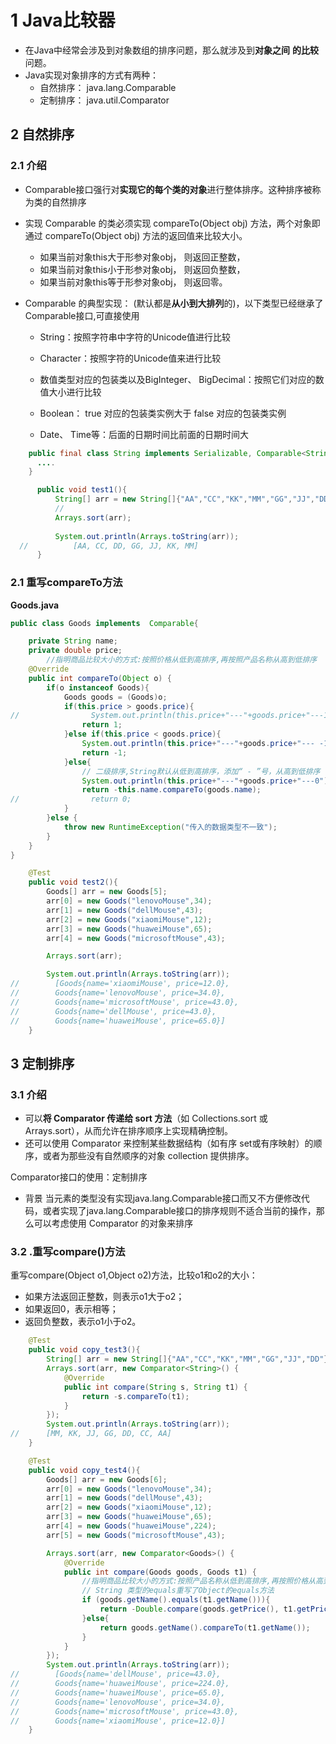 # 1 Java比较器

- 在Java中经常会涉及到对象数组的排序问题，那么就涉及到**对象之间**
  **的比较**问题。
- Java实现对象排序的方式有两种：
  - 自然排序： java.lang.Comparable
  - 定制排序： java.util.Comparator  

## 2 自然排序  

### 2.1 介绍

- Comparable接口强行对**实现它的每个类的对象**进行整体排序。这种排序被称为类的自然排序  

- 实现 Comparable 的类必须实现 compareTo(Object obj) 方法，两个对象即通过 compareTo(Object obj) 方法的返回值来比较大小。 

  - 如果当前对象this大于形参对象obj， 则返回正整数，
  - 如果当前对象this小于形参对象obj， 则返回负整数，
  - 如果当前对象this等于形参对象obj， 则返回零。  

- Comparable 的典型实现： (默认都是**从小到大排列**的)，以下类型已经继承了Comparable接口,可直接使用

  - String：按照字符串中字符的Unicode值进行比较

  - Character：按照字符的Unicode值来进行比较

  - 数值类型对应的包装类以及BigInteger、 BigDecimal：按照它们对应的数值大小进行比较

  - Boolean： true 对应的包装类实例大于 false 对应的包装类实例

  - Date、 Time等：后面的日期时间比前面的日期时间大  

```java
    public final class String implements Serializable, Comparable<String>, CharSequence {
      ....
    }
```

```java
      public void test1(){
          String[] arr = new String[]{"AA","CC","KK","MM","GG","JJ","DD"};
          //
          Arrays.sort(arr);
  
          System.out.println(Arrays.toString(arr));
  //          [AA, CC, DD, GG, JJ, KK, MM]
      }
```

  ### 2.1 重写compareTo方法

**Goods.java**

```java
public class Goods implements  Comparable{

    private String name;
    private double price;
        //指明商品比较大小的方式:按照价格从低到高排序,再按照产品名称从高到低排序
    @Override
    public int compareTo(Object o) {
        if(o instanceof Goods){
            Goods goods = (Goods)o;
            if(this.price > goods.price){
//                System.out.println(this.price+"---"+goods.price+"---1");
                return 1;
            }else if(this.price < goods.price){
                System.out.println(this.price+"---"+goods.price+"--- -1");
                return -1;
            }else{
                // 二级排序,String默认从低到高排序，添加“ - ”号，从高到低排序
                System.out.println(this.price+"---"+goods.price+"---0");
                return -this.name.compareTo(goods.name);
//                return 0;
            }
        }else {
            throw new RuntimeException("传入的数据类型不一致");
        }
    }
}

```

```java
    @Test
    public void test2(){
        Goods[] arr = new Goods[5];
        arr[0] = new Goods("lenovoMouse",34);
        arr[1] = new Goods("dellMouse",43);
        arr[2] = new Goods("xiaomiMouse",12);
        arr[3] = new Goods("huaweiMouse",65);
        arr[4] = new Goods("microsoftMouse",43);

        Arrays.sort(arr);

        System.out.println(Arrays.toString(arr));
//        [Goods{name='xiaomiMouse', price=12.0}, 
//        Goods{name='lenovoMouse', price=34.0}, 
//        Goods{name='microsoftMouse', price=43.0}, 
//        Goods{name='dellMouse', price=43.0}, 
//        Goods{name='huaweiMouse', price=65.0}]
    }
```

## 3 定制排序

### 3.1 介绍

- 可以**将 Comparator 传递给 sort 方法**（如 Collections.sort 或 Arrays.sort），从而允许在排序顺序上实现精确控制。
-  还可以使用 Comparator 来控制某些数据结构（如有序 set或有序映射）的顺序，或者为那些没有自然顺序的对象 collection 提供排序。  

Comparator接口的使用：定制排序

- 背景
  当元素的类型没有实现java.lang.Comparable接口而又不方便修改代码，或者实现了java.lang.Comparable接口的排序规则不适合当前的操作，那么可以考虑使用 Comparator 的对象来排序

### 3.2 .重写compare()方法

重写compare(Object o1,Object o2)方法，比较o1和o2的大小：

- 如果方法返回正整数，则表示o1大于o2；
- 如果返回0，表示相等；
- 返回负整数，表示o1小于o2。

```java
    @Test
    public void copy_test3(){
        String[] arr = new String[]{"AA","CC","KK","MM","GG","JJ","DD"};
        Arrays.sort(arr, new Comparator<String>() {
            @Override
            public int compare(String s, String t1) {
                return -s.compareTo(t1);
            }
        });
        System.out.println(Arrays.toString(arr));
//      [MM, KK, JJ, GG, DD, CC, AA]
    }
```

```java
    @Test
    public void copy_test4(){
        Goods[] arr = new Goods[6];
        arr[0] = new Goods("lenovoMouse",34);
        arr[1] = new Goods("dellMouse",43);
        arr[2] = new Goods("xiaomiMouse",12);
        arr[3] = new Goods("huaweiMouse",65);
        arr[4] = new Goods("huaweiMouse",224);
        arr[5] = new Goods("microsoftMouse",43);

        Arrays.sort(arr, new Comparator<Goods>() {
            @Override
            public int compare(Goods goods, Goods t1) {
                //指明商品比较大小的方式:按照产品名称从低到高排序,再按照价格从高到低排序
                // String 类型的equals重写了Object的equals方法
                if (goods.getName().equals(t1.getName())){
                    return -Double.compare(goods.getPrice(), t1.getPrice());
                }else{
                    return goods.getName().compareTo(t1.getName());
                }
            }
        });
        System.out.println(Arrays.toString(arr));
//        [Goods{name='dellMouse', price=43.0},
//        Goods{name='huaweiMouse', price=224.0},
//        Goods{name='huaweiMouse', price=65.0}, 
//        Goods{name='lenovoMouse', price=34.0}, 
//        Goods{name='microsoftMouse', price=43.0}, 
//        Goods{name='xiaomiMouse', price=12.0}]
    }
```